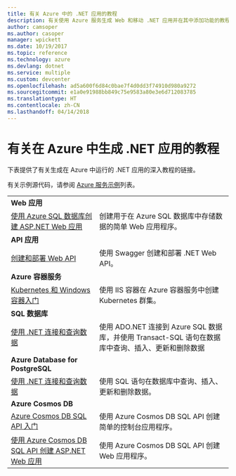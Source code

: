 ```yaml
---
title: 有关 Azure 中的 .NET 应用的教程
description: 有关使用 Azure 服务生成 Web 和移动 .NET 应用并在其中添加功能的教程。
author: camsoper
ms.author: casoper
manager: wpickett
ms.date: 10/19/2017
ms.topic: reference
ms.technology: azure
ms.devlang: dotnet
ms.service: multiple
ms.custom: devcenter
ms.openlocfilehash: ad5a600f6d84c0bae7f4d0dd3f74910d980a9272
ms.sourcegitcommit: e1a0e91988bb849c75e9583a80e3e6d712083785
ms.translationtype: HT
ms.contentlocale: zh-CN
ms.lasthandoff: 04/14/2018
---
```

# <a name="tutorials-for-building-net-apps-in-azure"></a>有关在 Azure 中生成 .NET 应用的教程

下表提供了有关生成在 Azure 中运行的 .NET 应用的深入教程的链接。

有关示例源代码，请参阅 [Azure 服务示例](https://azure.microsoft.com/resources/samples/?platform=dotnet)列表。

| | |
|---|---|
| **Web 应用**||
| [使用 Azure SQL 数据库创建 ASP.NET Web 应用][1] | 创建用于在 Azure SQL 数据库中存储数据的简单 Web 应用程序。 | 
| **API 应用**||
| [创建和部署 Web API][3] | 使用 Swagger 创建和部署 .NET Web API。 | 
| **Azure 容器服务** ||
| [Kubernetes 和 Windows 容器入门][4] | 使用 IIS 容器在 Azure 容器服务中创建 Kubernetes 群集。
| **SQL 数据库** ||
| [使用 .NET 连接和查询数据][5] | 使用 ADO.NET 连接到 Azure SQL 数据库，并使用 Transact-SQL 语句在数据库中查询、插入、更新和删除数据 | 
| **Azure Database for PostgreSQL** ||
| [使用 .NET 连接和查询数据][6] | 使用 SQL 语句在数据库中查询、插入、更新和删除数据。 | 
| **Azure Cosmos DB** ||
| [Azure Cosmos DB SQL API 入门][7] | 使用 Azure Cosmos DB SQL API 创建简单的控制台应用程序。 | 
| [使用 Azure Cosmos DB SQL API 创建 ASP.NET Web 应用][8] | 使用 Azure Cosmos DB SQL API 创建 Web 应用程序。 | 

[1]: /azure/app-service-web/app-service-web-tutorial-dotnet-sqldatabase
[2]: /azure/cosmos-db/sql-api-dotnet-application
[3]: /azure/app-service-api/app-service-api-dotnet-get-started
[4]: /azure/container-service/container-service-kubernetes-windows-walkthrough
[5]: /azure/sql-database/sql-database-connect-query-dotnet
[6]: /azure/postgresql/connect-csharp
[7]: /azure/cosmos-db/sql-api-get-started
[8]: /azure/cosmos-db/sql-api-dotnet-application
